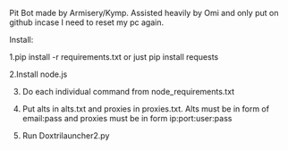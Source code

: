 Pit Bot made by Armisery/Kymp. Assisted heavily by Omi and only put on github incase I need to reset my pc again.

Install:

1.pip install -r requirements.txt or just pip install requests

2.Install node.js

3. Do each individual command from node_requirements.txt

5. Put alts in alts.txt and proxies in proxies.txt. Alts must be in form of email:pass and proxies must be in form ip:port:user:pass

7. Run Doxtrilauncher2.py
